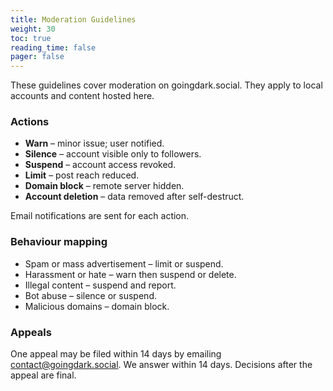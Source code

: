```yaml
---
title: Moderation Guidelines
weight: 30
toc: true
reading_time: false
pager: false
---
```


These guidelines cover moderation on goingdark.social. They apply to local accounts and content hosted here.

### Actions

- **Warn** – minor issue; user notified.
- **Silence** – account visible only to followers.
- **Suspend** – account access revoked.
- **Limit** – post reach reduced.
- **Domain block** – remote server hidden.
- **Account deletion** – data removed after self-destruct.

Email notifications are sent for each action.

### Behaviour mapping

- Spam or mass advertisement – limit or suspend.
- Harassment or hate – warn then suspend or delete.
- Illegal content – suspend and report.
- Bot abuse – silence or suspend.
- Malicious domains – domain block.

### Appeals

One appeal may be filed within 14 days by emailing contact@goingdark.social. We answer within 14 days. Decisions after the appeal are final.

